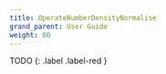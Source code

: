 ```yaml
---
title: OperateNumberDensityNormalise
grand_parent: User Guide
weight: 80
---
```


TODO
{: .label .label-red }
